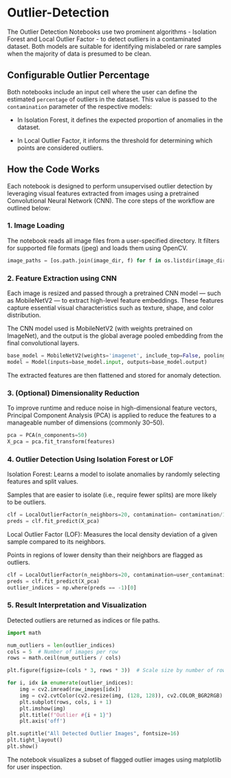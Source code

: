 # Outlier-Detection
The Outlier Detection Notebooks use two prominent algorithms - Isolation Forest and Local Outlier Factor - to detect outliers in a contaminated dataset. Both models are suitable for identifying mislabeled or rare samples when the majority of data is presumed to be clean.

## Configurable Outlier Percentage
Both notebooks include an input cell where the user can define the estimated `percentage` of outliers in the dataset. This value is passed to the `contamination` parameter of the respective models:

  * In Isolation Forest, it defines the expected proportion of anomalies in the dataset.

  * In Local Outlier Factor, it informs the threshold for determining which points are considered outliers.

## How the Code Works
Each notebook is designed to perform unsupervised outlier detection by leveraging visual features extracted from images using a pretrained Convolutional Neural Network (CNN). The core steps of the workflow are outlined below:

### 1. Image Loading
The notebook reads all image files from a user-specified directory. It filters for supported file formats (jpeg) and loads them using OpenCV.

```python
image_paths = [os.path.join(image_dir, f) for f in os.listdir(image_dir) if f.lower().endswith('.jpeg')]
```

### 2. Feature Extraction using CNN
Each image is resized and passed through a pretrained CNN model — such as MobileNetV2 — to extract high-level feature embeddings. These features capture essential visual characteristics such as texture, shape, and color distribution.

The CNN model used is MobileNetV2 (with weights pretrained on ImageNet), and the output is the global average pooled embedding from the final convolutional layers.

```python
base_model = MobileNetV2(weights='imagenet', include_top=False, pooling='avg')
model = Model(inputs=base_model.input, outputs=base_model.output)
```

The extracted features are then flattened and stored for anomaly detection.

### 3. (Optional) Dimensionality Reduction
To improve runtime and reduce noise in high-dimensional feature vectors, Principal Component Analysis (PCA) is applied to reduce the features to a manageable number of dimensions (commonly 30–50).

```python
pca = PCA(n_components=50)
X_pca = pca.fit_transform(features)
```

### 4. Outlier Detection Using Isolation Forest or LOF
Isolation Forest:
Learns a model to isolate anomalies by randomly selecting features and split values.

Samples that are easier to isolate (i.e., require fewer splits) are more likely to be outliers.

```python
clf = LocalOutlierFactor(n_neighbors=20, contamination= contamination/100)
preds = clf.fit_predict(X_pca)
```

Local Outlier Factor (LOF):
Measures the local density deviation of a given sample compared to its neighbors.

Points in regions of lower density than their neighbors are flagged as outliers.

```python
clf = LocalOutlierFactor(n_neighbors=20, contamination=user_contamination)
preds = clf.fit_predict(X_pca)
outlier_indices = np.where(preds == -1)[0]
```

### 5. Result Interpretation and Visualization
Detected outliers are returned as indices or file paths.
```python
import math

num_outliers = len(outlier_indices)
cols = 5  # Number of images per row
rows = math.ceil(num_outliers / cols)

plt.figure(figsize=(cols * 3, rows * 3))  # Scale size by number of rows/cols

for i, idx in enumerate(outlier_indices):
    img = cv2.imread(raw_images[idx])
    img = cv2.cvtColor(cv2.resize(img, (128, 128)), cv2.COLOR_BGR2RGB)
    plt.subplot(rows, cols, i + 1)
    plt.imshow(img)
    plt.title(f"Outlier #{i + 1}")
    plt.axis('off')

plt.suptitle("All Detected Outlier Images", fontsize=16)
plt.tight_layout()
plt.show()
```


The notebook visualizes a subset of flagged outlier images using matplotlib for user inspection.

